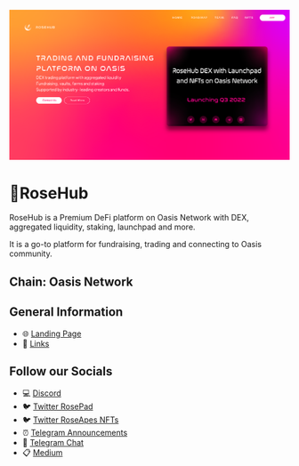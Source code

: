 ![image](https://github.com/rosepad-tech/.github/blob/main/Title_Presentation_RoseHub_SMALL.png)


# 🌹**RoseHub** 

RoseHub is a Premium DeFi platform on Oasis Network with DEX, aggregated liquidity, staking, launchpad and more. 

It is a go-to platform for fundraising, trading and connecting to Oasis community.

## Chain: Oasis Network

## General Information
- 🌐 [Landing Page](https://rosehub.io/)
- 🎯 [Links](https://t.co/AxPU4qsOSA)
 
## Follow our Socials
- 💻 [Discord](https://discord.gg/5D4kNTXDCe)
- 🐦 [Twitter RosePad](https://twitter.com/RoseHubMedia)
- 🐦 [Twitter RoseApes NFTs](https://twitter.com/rose_apes)
- ⏰ [Telegram Announcements](http://t.me/RoseHubAnn)
- 💎 [Telegram Chat](http://t.me/RoseHubMedia)
- 📋 [Medium](https://roseHub.medium.com/)

